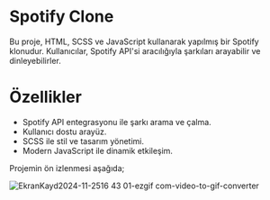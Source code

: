 # Spotify Clone
Bu proje, HTML, SCSS ve JavaScript kullanarak yapılmış bir Spotify klonudur. Kullanıcılar, Spotify API'si aracılığıyla şarkıları arayabilir ve dinleyebilirler.

# Özellikler
- Spotify API entegrasyonu ile şarkı arama ve çalma.
- Kullanıcı dostu arayüz.
- SCSS ile stil ve tasarım yönetimi.
- Modern JavaScript ile dinamik etkileşim.

Projemin ön izlenmesi aşağıda;


![EkranKayd2024-11-2516 43 01-ezgif com-video-to-gif-converter](https://github.com/user-attachments/assets/a38c9fc5-7e36-461f-a98c-b180c4262504)
